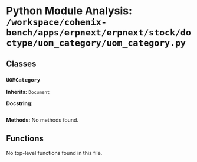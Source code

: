 # Python Module Analysis: `/workspace/cohenix-bench/apps/erpnext/erpnext/stock/doctype/uom_category/uom_category.py`

## Classes

### `UOMCategory`
**Inherits:** `Document`


**Docstring:**
```

```

**Methods:**
No methods found.




## Functions

No top-level functions found in this file.
